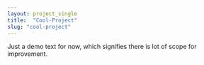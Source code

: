 ```yaml
---
layout: project_single
title:  "Cool-Project"
slug: "cool-project"
---
```

Just a demo text for now, which signifies there is lot of scope for improvement.
